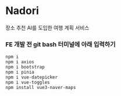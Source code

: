 # Nadori
장소 추천 AI를 도입한 여행 계획 서비스

### FE 개발 전 git bash 터미널에 아래 입력하기
```
npm i
npm i axios
npm i bootstrap
npm i pinia
npm i vue-datepicker
npm i vue-toggles
npm install vue3-naver-maps
```
